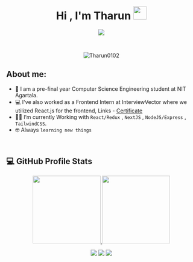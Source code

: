 <h1 align="center">Hi , I'm Tharun <img src="https://media.giphy.com/media/hvRJCLFzcasrR4ia7z/giphy.gif" width="35"></h1>
<p align="center">
  <a href="https://github.com/DenverCoder1/readme-typing-svg"><img src="https://readme-typing-svg.herokuapp.com?lines=Computer+Science+Student;Web+Developer;DS%20|%20Algorithms%20|%20OOP%20;Specialist%20on%20Codeforces;Always%20learning%20new%20things&center=true&width=500&height=50"></a>
</p>


<br>

<p align="center"> 
	<img src="https://komarev.com/ghpvc/?username=Tharun0102&label=Profile%20views&color=0e75b6&style=plastic" alt="Tharun0102" /> 
</p>


## About me:
- :school: I am a pre-final year Computer Science Engineering student at NIT Agartala.
- :computer: I've also worked as a Frontend Intern at InterviewVector where we utilized React.js for the frontend, Links - [Certificate](https://drive.google.com/file/d/1sLbYxhV55XKUH5_LII-xHSIupPEVPVop/view?usp=sharing)
- :student: I’m currently Working with `React/Redux` , `NextJS` , `NodeJS/Express` , `TailwindCSS`.
- :nerd_face: Always `learning new things`

<br>



## 💻 GitHub Profile Stats
  <p align="center">
<a href="https://github.com/Tharun0102">
  <img height="180em" src="https://github-readme-stats-eight-theta.vercel.app/api?username=Tharun0102&show_icons=true&theme=algolia&include_all_commits=true&count_private=true"/>
  <img height="180em" src="https://github-readme-stats-eight-theta.vercel.app/api/top-langs/?username=Tharun0102&layout=compact&langs_count=8&theme=algolia"/>
</a>
</p>


<p align="center">
<a href="https://linkedin.com/in/Tharun0102"><img src="https://img.shields.io/badge/-Tharun%20Chowdary-blue?style=flat&logo=Linkedin&logoColor=white""/></a>
<a href="mailto:rallapallitharun14@gmail.com"><img src="https://img.shields.io/badge/-Tharun%20Chowdary-red?style=flat&logo=Gmail&logoColor=white""/></a>
<a href="https://instagram.com/tharunchowdary112"><img src="https://img.shields.io/badge/-%40tharunchowdary112-E4405F?style=flat&logo=Instagram&logoColor=white"/></a>
</p>

